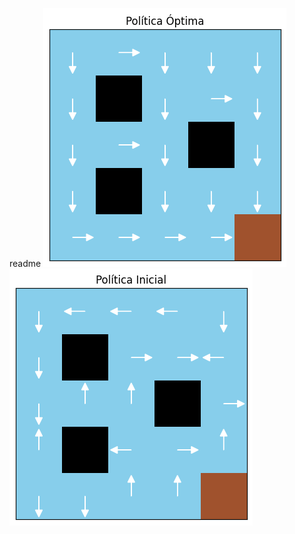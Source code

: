 readme
![Barco](barco_muelle_iteracion_valor_politica_optima_01.png)
![Barco](barco_muelle_iteracion_valor_politica_random_01.png)
